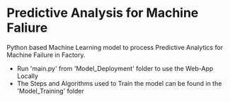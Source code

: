 # Predictive Analysis for Machine Faliure
Python based Machine Learning model to process Predictive Analytics for Machine Failure in Factory.

+ Run 'main.py' from 'Model_Deployment' folder to use the Web-App Locally
+ The Steps and Algorithms used to Train the model can be found in the 'Model_Training' folder
